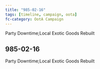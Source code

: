 ```yaml
---
title: "985-02-16"
tags: [timeline, campaign, oota]
fc-category: OotA Campaign
---
```

<span class='ob-timelines'
	data-date='985-02-16-00'
	data-title='Campaign: NAGA Adventures'
	data-class='orange'> Party Downtime;Local Exotic Goods Rebuilt </span>
## 985-02-16
Party Downtime;Local Exotic Goods Rebuilt
